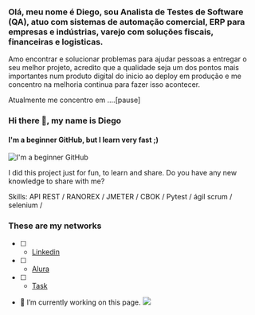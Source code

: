 ### Olá, meu nome é Diego, sou Analista de Testes de Software (QA), atuo com sistemas de automação comercial, ERP para empresas e indústrias, varejo com soluções fiscais, financeiras e logisticas.

Amo encontrar e solucionar problemas para ajudar pessoas a entregar o seu melhor projeto, acredito que a qualidade seja um dos pontos mais importantes num produto digital do inicio ao deploy em produção e me concentro na melhoria continua para fazer isso acontecer.

Atualmente me concentro em ....[pause]


### Hi there 👋, my name is Diego
#### I'm a beginner GitHub, but I learn very fast ;)
![I'm a beginner GitHub](https://github.com/saadeghi/saadeghi/blob/master/dino.gif)

I did this project just for fun, to learn and share.
Do you have any new knowledge to share with me?

Skills: API REST / RANOREX / JMETER / CBOK / Pytest / ágil scrum / selenium / 
### These are my networks
- [ ] - [Linkedin](https://www.linkedin.com/in/diego-umbelino97494643/)
- [ ] - [Alura](https://cursos.alura.com.br/user/diego9us)
- [ ] - [Task]()
- 🔭 I’m currently working on this page. 
![](https://github.githubassets.com/images/mona-loading-default.gif)





